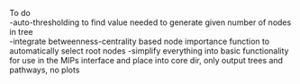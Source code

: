 To do    
-auto-thresholding to find value needed to generate given number of nodes in tree     
-integrate betweenness-centrality based node importance function to automatically select root nodes
-simplify everything into basic functionality for use in the MIPs interface and place into core dir, only output trees and pathways, no plots


